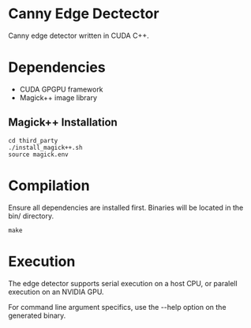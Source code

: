 # Canny Edge Dectector
Canny edge detector written in CUDA C++.

# Dependencies
- CUDA GPGPU framework
- Magick++ image library

## Magick++ Installation
```
cd third_party
./install_magick++.sh
source magick.env
```

# Compilation
Ensure all dependencies are installed first. Binaries will be located in the bin/ directory.
```
make
```

# Execution
The edge detector supports serial execution on a host CPU, or paralell execution on an NVIDIA GPU.

For command line argument specifics, use the --help option on the generated binary.
